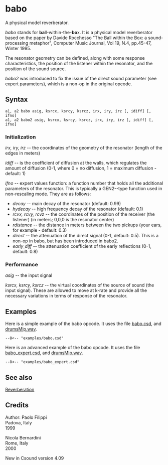 <!--
id:babo
category:Signal Modifiers:Reverberation
-->
# babo
A physical model reverberator.

_babo_  stands  for  **ba**ll-within-the-**bo**x.   It is a physical model reverberator based on the paper by Davide  Rocchesso "The  Ball  within  the Box: a sound-processing metaphor", Computer Music Journal,  Vol  19,  N.4,  pp.45-47,  Winter 1995.

The resonator geometry can be defined, along with some response characteristics, the position of the listener within the resonator, and the position of the sound source.

_babo2_ was introduced to fix the issue of the direct sound parameter (see expert parameters), which is a non-op in the original opcode.

## Syntax
``` csound-orc
a1, a2 babo asig, ksrcx, ksrcy, ksrcz, irx, iry, irz [, idiff] [, ifno]
a1, a2 babo2 asig, ksrcx, ksrcy, ksrcz, irx, iry, irz [, idiff] [, ifno]
```

### Initialization

_irx, iry, irz_ -- the  coordinates of the geometry of the resonator (length of the edges in meters)

_idiff_ -- is  the  coefficient  of  diffusion  at  the walls,  which regulates the amount of diffusion (0-1, where 0 = no diffusion, 1 = maximum diffusion - default: 1)

_ifno_ -- expert  values  function:  a function number that holds all the additional parameters  of the resonator. This is typically a GEN2--type function used in non-rescaling mode. They are as follows:

* _decay_ -- main decay of the resonator (default: 0.99)
* _hydecay_ -- high frequency decay of the resonator (default: 0.1)
* _rcvx, rcvy, rcvz_ -- the coordinates of the position of the receiver (the listener) (in  meters;  0,0,0 is the resonator center)
* _rdistance_ -- the  distance in meters between the two pickups (your ears,  for  example  - default: 0.3)
* _direct_ -- the attenuation of the direct signal (0-1, default: 0.5). This is a non-op in babo, but has been introduced in babo2.
* _early_diff_ -- the attenuation coefficient of the  early reflections (0-1, default: 0.8)

### Performance

_asig_ -- the input signal

_ksrcx, ksrcy, ksrcz_ -- the virtual coordinates of the source of sound (the input signal). These are allowed to move at k-rate and provide all the necessary variations in terms of response of the resonator.

## Examples

Here is a simple example of the babo opcode. It uses the file [babo.csd](../../examples/babo.csd), and [drumsMlp.wav](../../examples/drumsMlp.wav).

``` csound-csd title="A simple example of the babo opcode." linenums="1"
--8<-- "examples/babo.csd"
```

Here is an advanced example of the babo opcode. It uses the file [babo_expert.csd](../../examples/babo_expert.csd), and [drumsMlp.wav](../../examples/drumsMlp.wav).

``` csound-csd title="An advanced example of the babo opcode." linenums="1"
--8<-- "examples/babo_expert.csd"
```

## See also

[Reverberation](../../sigmod/reverbtn)

## Credits

Author: Paolo Filippi<br>
Padova, Italy<br>
1999<br>

Nicola Bernardini<br>
Rome, Italy<br>
2000<br>

New in Csound version 4.09
